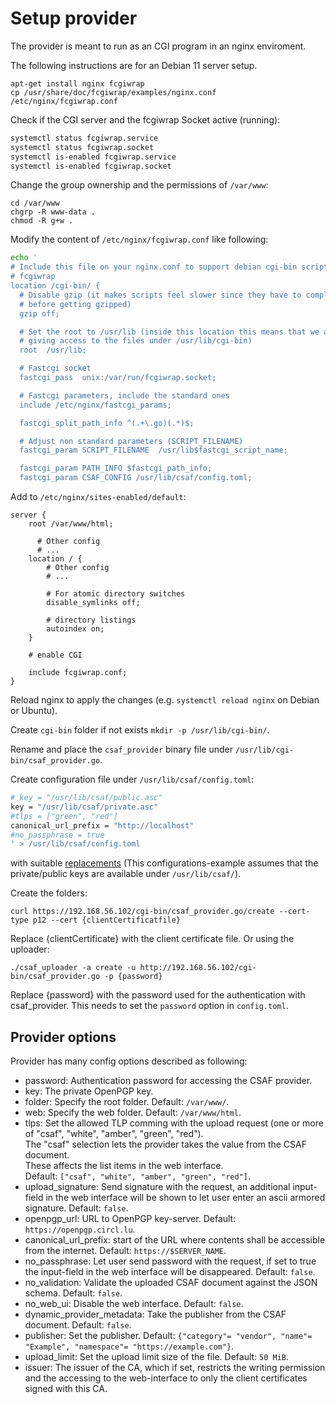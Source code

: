 # Setup provider

The provider is meant to run as an CGI program in an nginx enviroment.

The following instructions are for an Debian 11 server setup.

```(shell)
apt-get install nginx fcgiwrap
cp /usr/share/doc/fcgiwrap/examples/nginx.conf /etc/nginx/fcgiwrap.conf
```
Check if the CGI server and the fcgiwrap Socket active (running):
```bash
systemctl status fcgiwrap.service
systemctl status fcgiwrap.socket
systemctl is-enabled fcgiwrap.service
systemctl is-enabled fcgiwrap.socket
```
Change the group ownership and the permissions of `/var/www`:
```(shell)
cd /var/www
chgrp -R www-data .
chmod -R g+w .
```

Modify the content of `/etc/nginx/fcgiwrap.conf` like following:

<!-- MARKDOWN-AUTO-DOCS:START (CODE:src=../docs/scripts/setupProviderForITest.sh&lines=22-46) -->
<!-- The below code snippet is automatically added from ../docs/scripts/setupProviderForITest.sh -->
```sh
echo '
# Include this file on your nginx.conf to support debian cgi-bin scripts using
# fcgiwrap
location /cgi-bin/ {
  # Disable gzip (it makes scripts feel slower since they have to complete
  # before getting gzipped)
  gzip off;

  # Set the root to /usr/lib (inside this location this means that we are
  # giving access to the files under /usr/lib/cgi-bin)
  root  /usr/lib;

  # Fastcgi socket
  fastcgi_pass  unix:/var/run/fcgiwrap.socket;

  # Fastcgi parameters, include the standard ones
  include /etc/nginx/fastcgi_params;

  fastcgi_split_path_info ^(.+\.go)(.*)$;

  # Adjust non standard parameters (SCRIPT_FILENAME)
  fastcgi_param SCRIPT_FILENAME  /usr/lib$fastcgi_script_name;

  fastcgi_param PATH_INFO $fastcgi_path_info;
  fastcgi_param CSAF_CONFIG /usr/lib/csaf/config.toml;
```
<!-- MARKDOWN-AUTO-DOCS:END -->
Add to `/etc/nginx/sites-enabled/default`:

```
server {
    root /var/www/html;

      # Other config
      # ...
    location / {
        # Other config
        # ...

        # For atomic directory switches
        disable_symlinks off;

        # directory listings
        autoindex on;
    }

    # enable CGI

    include fcgiwrap.conf;
}
```
Reload nginx to apply the changes (e.g. ```systemctl reload nginx``` on Debian or Ubuntu).

Create `cgi-bin` folder if not exists `mkdir -p /usr/lib/cgi-bin/`.

Rename and place the `csaf_provider` binary file under `/usr/lib/cgi-bin/csaf_provider.go`.


Create configuration file under `/usr/lib/csaf/config.toml`:

<!-- MARKDOWN-AUTO-DOCS:START (CODE:src=../docs/scripts/setupProviderForITest.sh&lines=80-85) -->
<!-- The below code snippet is automatically added from ../docs/scripts/setupProviderForITest.sh -->
```sh
# key = "/usr/lib/csaf/public.asc"
key = "/usr/lib/csaf/private.asc"
#tlps = ["green", "red"]
canonical_url_prefix = "http://localhost"
#no_passphrase = true
' > /usr/lib/csaf/config.toml
```
<!-- MARKDOWN-AUTO-DOCS:END -->

with suitable [replacements](#provider-options)
(This configurations-example assumes that the private/public keys are available under `/usr/lib/csaf/`).

Create the folders:
```(shell)
curl https://192.168.56.102/cgi-bin/csaf_provider.go/create --cert-type p12 --cert {clientCertificatfile}
```
Replace {clientCertificate} with the client certificate file.
Or using the uploader:
```(shell)
./csaf_uploader -a create -u http://192.168.56.102/cgi-bin/csaf_provider.go -p {password}
```
Replace {password} with the password used for the authentication with csaf_provider.
This needs to set the `password` option in `config.toml`.

## Provider options
Provider has many config options described as following:

 - password: Authentication password for accessing the CSAF provider.
 - key: The private OpenPGP key.
 - folder: Specify the root folder. Default: `/var/www/`.
 - web: Specify the web folder. Default: `/var/www/html`.
 - tlps: Set the allowed TLP comming with the upload request (one or more of "csaf", "white", "amber", "green", "red").             
   The "csaf" selection lets the provider takes the value from the CSAF document.         
   These affects the list items in the web interface.      
   Default: `["csaf", "white", "amber", "green", "red"]`.
 - upload_signature: Send signature with the request, an additional input-field in the web interface will be shown to let user enter an ascii armored signature. Default: `false`.
 - openpgp_url: URL to OpenPGP key-server. Default: `https://openpgp.circl.lu`.
 - canonical_url_prefix: start of the URL where contents shall be accessible from the internet. Default: `https://$SERVER_NAME`.
 - no_passphrase: Let user send password with the request, if set to true the input-field in the web interface will be disappeared. Default: `false`.
 - no_validation: Validate the uploaded CSAF document against the JSON schema. Default: `false`.
 - no_web_ui: Disable the web interface. Default: `false`.
 - dynamic_provider_metadata: Take the publisher from the CSAF document. Default: `false`.
 - publisher: Set the publisher. Default: `{"category"= "vendor", "name"= "Example", "namespace"= "https://example.com"}`.
 - upload_limit: Set the upload limit  size of the file. Default: `50 MiB`.
 - issuer: The issuer of the CA, which if set, restricts the writing permission and the accessing to the web-interface to only the client certificates signed with this CA.
